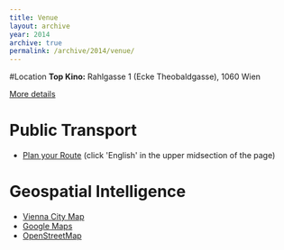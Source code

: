```yaml
---
title: Venue
layout: archive
year: 2014
archive: true
permalink: /archive/2014/venue/
---
```


#Location
**Top Kino:** Rahlgasse 1 (Ecke Theobaldgasse), 1060 Wien

[More details](https://www.topkino.at/info)

# Public Transport
* [Plan your Route](http://www.wienerlinien.at/eportal2/ep/channelView.do/channelId/-46649?routeTo=Rahlgasse+1) (click 'English' in the upper midsection of the page)

# Geospatial Intelligence
* [Vienna City Map](https://www.wien.gv.at/stadtplan/en/grafik.aspx?lang=en&bookmark=tndhRuSoH0YLX9dDPUJMQ0FSphkgMvtFur4pcKaaR67bmzrznRyDKV2mReQr&bmadr=10069258)
* [Google Maps](https://www.google.at/maps/place/Rahlgasse+1,+1060+Wien/@48.2013366,16.3615737,17z/data=!3m1!4b1!4m2!3m1!1s0x476d07854bcc8957:0x66e07cce70332dc4)
* [OpenStreetMap](http://www.openstreetmap.org/node/1198542016)
